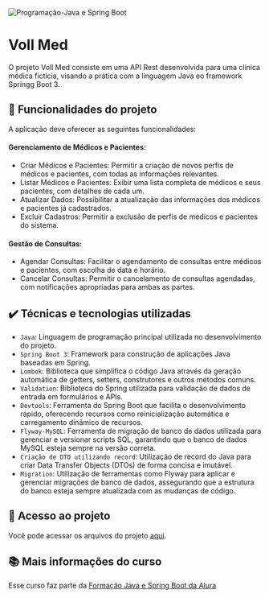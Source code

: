 ![Programação-Java e Spring Boot](https://github.com/user-attachments/assets/eece04c0-f8d7-41e6-a120-4474ec53b8ab)


# Voll Med
O projeto Voll Med consiste em uma API Rest desenvolvida para uma clínica médica fictícia, visando a prática com a linguagem Java eo framework Springg Boot 3.

## 🔨 Funcionalidades do projeto

A aplicação deve oferecer as seguintes funcionalidades:

#### Gerenciamento de Médicos e Pacientes:
- Criar Médicos e Pacientes: Permitir a criação de novos perfis de médicos e pacientes, com todas as informações relevantes.
- Listar Médicos e Pacientes: Exibir uma lista completa de médicos e seus pacientes, com detalhes de cada um.
- Atualizar Dados: Possibilitar a atualização das informações dos médicos e pacientes já cadastrados.
- Excluir Cadastros: Permitir a exclusão de perfis de médicos e pacientes do sistema.

#### Gestão de Consultas:
- Agendar Consultas: Facilitar o agendamento de consultas entre médicos e pacientes, com escolha de data e horário.
- Cancelar Consultas: Permitir o cancelamento de consultas agendadas, com notificações apropriadas para ambas as partes.

## ✔️ Técnicas e tecnologias utilizadas

- `Java`: Linguagem de programação principal utilizada no desenvolvimento do projeto.
- `Spring Boot 3`: Framework para construção de aplicações Java baseadas em Spring.
- `Lombok`: Biblioteca que simplifica o código Java através da geração automática de getters, setters, construtores e outros métodos comuns.
- `Validation`: Biblioteca do Spring utilizada para validação de dados de entrada em formulários e APIs.
- `Devtools`: Ferramenta do Spring Boot que facilita o desenvolvimento rápido, oferecendo recursos como reinicialização automática e carregamento dinâmico de recursos.
- `Flyway-MySQL`: Ferramenta de migração de banco de dados utilizada para gerenciar e versionar scripts SQL, garantindo que o banco de dados MySQL esteja sempre na versão correta.
- `Criação de DTO utilizando record`: Utilização de record do Java para criar Data Transfer Objects (DTOs) de forma concisa e imutável.
- `Migration`: Utilização de ferramentas como Flyway para aplicar e gerenciar migrações de banco de dados, assegurando que a estrutura do banco esteja sempre atualizada com as mudanças de código.

## 📁 Acesso ao projeto
Você pode acessar os arquivos do projeto [aqui](https://github.com/gui-lirasilva/Edige-POO/tree/master/src).

## 📚 Mais informações do curso

Esse curso faz parte da [Formação Java e Spring Boot da Alura](https://cursos.alura.com.br/formacao-spring-boot-3)
